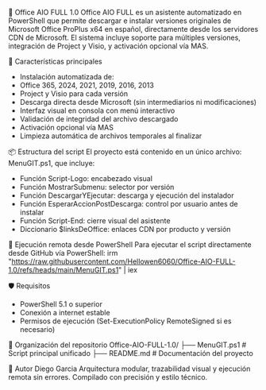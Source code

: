 🧩 Office AIO FULL 1.0
Office AIO FULL es un asistente automatizado en PowerShell que permite descargar e instalar versiones originales de Microsoft Office ProPlus x64 en español, directamente desde los servidores CDN de Microsoft. El sistema incluye soporte para múltiples versiones, integración de Project y Visio, y activación opcional vía MAS.

🚀 Características principales
- Instalación automatizada de:
- Office 365, 2024, 2021, 2019, 2016, 2013
- Project y Visio para cada versión
- Descarga directa desde Microsoft (sin intermediarios ni modificaciones)
- Interfaz visual en consola con menú interactivo
- Validación de integridad del archivo descargado
- Activación opcional vía MAS
- Limpieza automática de archivos temporales al finalizar

📦 Estructura del script
El proyecto está contenido en un único archivo: MenuGIT.ps1, que incluye:
- Función Script-Logo: encabezado visual
- Función MostrarSubmenu: selector por versión
- Función DescargarYEjecutar: descarga y ejecución del instalador
- Función EsperarAccionPostDescarga: control por usuario antes de instalar
- Función Script-End: cierre visual del asistente
- Diccionario $linksDeOffice: enlaces CDN por producto y versión

🧪 Ejecución remota desde PowerShell
Para ejecutar el script directamente desde GitHub vía PowerShell:
irm "https://raw.githubusercontent.com/Hellowen6060/Office-AIO-FULL-1.0/refs/heads/main/MenuGIT.ps1" | iex

🛡️ Requisitos
- PowerShell 5.1 o superior
- Conexión a internet estable
- Permisos de ejecución (Set-ExecutionPolicy RemoteSigned si es necesario)

📁 Organización del repositorio
Office-AIO-FULL-1.0/
├── MenuGIT.ps1          # Script principal unificado
├── README.md            # Documentación del proyecto

👤 Autor
Diego Garcia
Arquitectura modular, trazabilidad visual y ejecución remota sin errores.
Compilado con precisión y estilo técnico.
